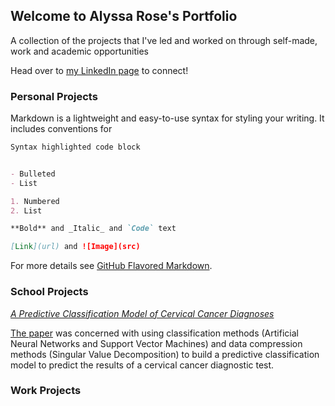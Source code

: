 ## Welcome to Alyssa Rose's Portfolio

A collection of the projects that I've led and worked on through self-made, work and academic opportunities

Head over to [my LinkedIn page](https://www.linkedin.com/in/alyssa-rose) to connect!

### Personal Projects

Markdown is a lightweight and easy-to-use syntax for styling your writing. It includes conventions for

```markdown
Syntax highlighted code block


- Bulleted
- List

1. Numbered
2. List

**Bold** and _Italic_ and `Code` text

[Link](url) and ![Image](src)
```

For more details see [GitHub Flavored Markdown](https://guides.github.com/features/mastering-markdown/).

### School Projects

[_A Predictive Classification Model of Cervical Cancer Diagnoses_](https://github.com/alyssa-rose/Cervical-Cancer-Analysis)

[The paper](https://drive.google.com/file/d/1pVQnFLAQtbFUBalW_boQqgovmGz-N-N1/view?usp=sharing) was concerned
with using classification methods (Artificial Neural Networks and Support Vector Machines) and data
compression methods (Singular Value Decomposition) to build a predictive classification model to predict the
results of a cervical cancer diagnostic test.


### Work Projects



